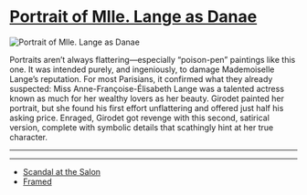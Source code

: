 # [Portrait of Mlle. Lange as Danae](http://artsmia.github.io/griot/#/o/1727)
![Portrait of Mlle. Lange as Danae](http://api.artsmia.org/images/1727/large.jpg)

Portraits aren’t always flattering—especially “poison-pen” paintings like this one. It was intended purely, and ingeniously, to damage Mademoiselle Lange’s reputation. For most Parisians, it confirmed what they already suspected: Miss Anne-Françoise-Élisabeth Lange was a talented actress known as much for her wealthy lovers as her beauty. Girodet painted her portrait, but she found his first effort unflattering and offered just half his asking price. Enraged, Girodet got revenge with this second, satirical version, complete with symbolic details that scathingly hint at her true character.

---

---

* [Scandal at the Salon](../stories/scandal-at-the-salon.md)
* [Framed](../stories/framed.md)
